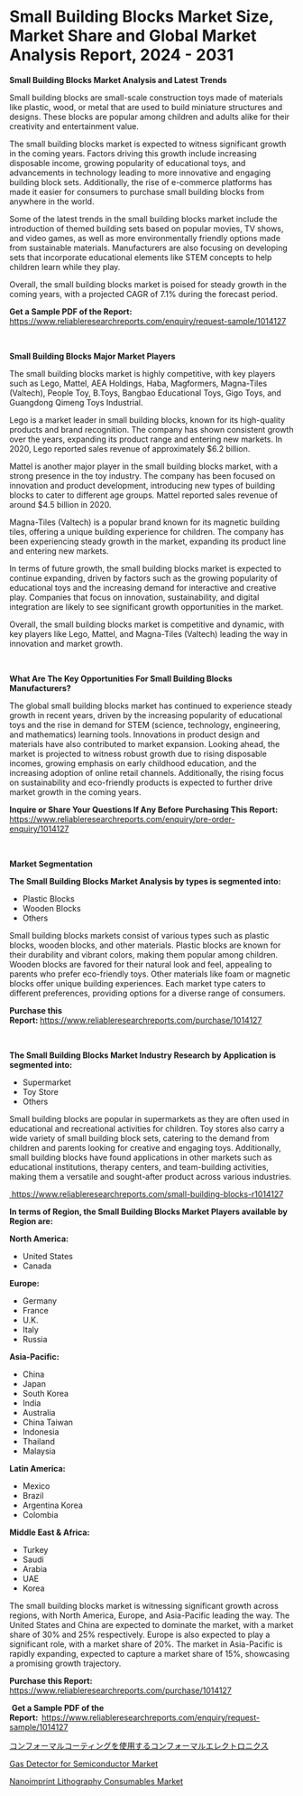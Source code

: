 <p><h1>Small Building Blocks Market Size, Market Share and Global Market Analysis Report, 2024 - 2031</h1></p><p><strong>Small Building Blocks Market Analysis and Latest Trends</strong></p>
<p><p>Small building blocks are small-scale construction toys made of materials like plastic, wood, or metal that are used to build miniature structures and designs. These blocks are popular among children and adults alike for their creativity and entertainment value.</p><p>The small building blocks market is expected to witness significant growth in the coming years. Factors driving this growth include increasing disposable income, growing popularity of educational toys, and advancements in technology leading to more innovative and engaging building block sets. Additionally, the rise of e-commerce platforms has made it easier for consumers to purchase small building blocks from anywhere in the world.</p><p>Some of the latest trends in the small building blocks market include the introduction of themed building sets based on popular movies, TV shows, and video games, as well as more environmentally friendly options made from sustainable materials. Manufacturers are also focusing on developing sets that incorporate educational elements like STEM concepts to help children learn while they play.</p><p>Overall, the small building blocks market is poised for steady growth in the coming years, with a projected CAGR of 7.1% during the forecast period.</p></p>
<p><strong>Get a Sample PDF of the Report:&nbsp;</strong> <a href="https://www.reliableresearchreports.com/enquiry/request-sample/1014127">https://www.reliableresearchreports.com/enquiry/request-sample/1014127</a></p>
<p>&nbsp;</p>
<p><strong>Small Building Blocks Major Market Players</strong></p>
<p><p>The small building blocks market is highly competitive, with key players such as Lego, Mattel, AEA Holdings, Haba, Magformers, Magna-Tiles (Valtech), People Toy, B.Toys, Bangbao Educational Toys, Gigo Toys, and Guangdong Qimeng Toys Industrial. </p><p>Lego is a market leader in small building blocks, known for its high-quality products and brand recognition. The company has shown consistent growth over the years, expanding its product range and entering new markets. In 2020, Lego reported sales revenue of approximately $6.2 billion.</p><p> Mattel is another major player in the small building blocks market, with a strong presence in the toy industry. The company has been focused on innovation and product development, introducing new types of building blocks to cater to different age groups. Mattel reported sales revenue of around $4.5 billion in 2020.</p><p> Magna-Tiles (Valtech) is a popular brand known for its magnetic building tiles, offering a unique building experience for children. The company has been experiencing steady growth in the market, expanding its product line and entering new markets. </p><p>In terms of future growth, the small building blocks market is expected to continue expanding, driven by factors such as the growing popularity of educational toys and the increasing demand for interactive and creative play. Companies that focus on innovation, sustainability, and digital integration are likely to see significant growth opportunities in the market.</p><p>Overall, the small building blocks market is competitive and dynamic, with key players like Lego, Mattel, and Magna-Tiles (Valtech) leading the way in innovation and market growth.</p></p>
<p>&nbsp;</p>
<p><strong>What Are The Key Opportunities For Small Building Blocks Manufacturers?</strong></p>
<p><p>The global small building blocks market has continued to experience steady growth in recent years, driven by the increasing popularity of educational toys and the rise in demand for STEM (science, technology, engineering, and mathematics) learning tools. Innovations in product design and materials have also contributed to market expansion. Looking ahead, the market is projected to witness robust growth due to rising disposable incomes, growing emphasis on early childhood education, and the increasing adoption of online retail channels. Additionally, the rising focus on sustainability and eco-friendly products is expected to further drive market growth in the coming years.</p></p>
<p><strong>Inquire or Share Your Questions If Any Before Purchasing This Report:</strong> <a href="https://www.reliableresearchreports.com/enquiry/pre-order-enquiry/1014127">https://www.reliableresearchreports.com/enquiry/pre-order-enquiry/1014127</a></p>
<p>&nbsp;</p>
<p><strong>Market Segmentation</strong></p>
<p><strong>The Small Building Blocks Market Analysis by types is segmented into:</strong></p>
<p><ul><li>Plastic Blocks</li><li>Wooden Blocks</li><li>Others</li></ul></p>
<p><p>Small building blocks markets consist of various types such as plastic blocks, wooden blocks, and other materials. Plastic blocks are known for their durability and vibrant colors, making them popular among children. Wooden blocks are favored for their natural look and feel, appealing to parents who prefer eco-friendly toys. Other materials like foam or magnetic blocks offer unique building experiences. Each market type caters to different preferences, providing options for a diverse range of consumers.</p></p>
<p><strong>Purchase this Report:&nbsp;</strong><a href="https://www.reliableresearchreports.com/purchase/1014127">https://www.reliableresearchreports.com/purchase/1014127</a></p>
<p>&nbsp;</p>
<p><strong>The Small Building Blocks Market Industry Research by Application is segmented into:</strong></p>
<p><ul><li>Supermarket</li><li>Toy Store</li><li>Others</li></ul></p>
<p><p>Small building blocks are popular in supermarkets as they are often used in educational and recreational activities for children. Toy stores also carry a wide variety of small building block sets, catering to the demand from children and parents looking for creative and engaging toys. Additionally, small building blocks have found applications in other markets such as educational institutions, therapy centers, and team-building activities, making them a versatile and sought-after product across various industries.</p></p>
<p><a href="https://www.reliableresearchreports.com/small-building-blocks-r1014127">&nbsp;https://www.reliableresearchreports.com/small-building-blocks-r1014127</a></p>
<p><strong>In terms of Region, the Small Building Blocks Market Players available by Region are:</strong></p>
<p>
    <p> <strong> North America: </strong>
        <ul>
            <li>United States</li>
            <li>Canada</li>
        </ul>
        </p> 
    <p> <strong> Europe: </strong>
        <ul>
            <li>Germany</li>
            <li>France</li>
            <li>U.K.</li>
            <li>Italy</li>
            <li>Russia</li>
        </ul>
        </p> 
    <p> <strong> Asia-Pacific: </strong>
        <ul>
            <li>China</li>
            <li>Japan</li>
            <li>South Korea</li>
            <li>India</li>
            <li>Australia</li>
            <li>China Taiwan</li>
            <li>Indonesia</li>
            <li>Thailand</li>
            <li>Malaysia</li>
        </ul>
        </p> 
    <p> <strong> Latin America: </strong>
        <ul>
            <li>Mexico</li>
            <li>Brazil</li>
            <li>Argentina Korea</li>
            <li>Colombia</li>
        </ul>
        </p> 
    <p> <strong> Middle East & Africa: </strong>
        <ul>
            <li>Turkey</li>
            <li>Saudi</li>
            <li>Arabia</li>
            <li>UAE</li>
            <li>Korea</li>
        </ul>
    </p>
    </p>
<p><p>The small building blocks market is witnessing significant growth across regions, with North America, Europe, and Asia-Pacific leading the way. The United States and China are expected to dominate the market, with a market share of 30% and 25% respectively. Europe is also expected to play a significant role, with a market share of 20%. The market in Asia-Pacific is rapidly expanding, expected to capture a market share of 15%, showcasing a promising growth trajectory.</p></p>
<p><strong>Purchase this Report: </strong><a href="https://www.reliableresearchreports.com/purchase/1014127">https://www.reliableresearchreports.com/purchase/1014127</a></p>
<p>&nbsp;<strong>Get a Sample PDF of the Report:&nbsp;&nbsp;</strong><a href="https://www.reliableresearchreports.com/enquiry/request-sample/1014127">https://www.reliableresearchreports.com/enquiry/request-sample/1014127</a></p>
<p><strong></strong></p>
<p><p><a href="https://github.com/TysonKub/Market-Research-Report-List-1/blob/main/5518173172655.md">コンフォーマルコーティングを使用するコンフォーマルエレクトロニクス</a></p><p><a href="https://www.linkedin.com/pulse/gas-detector-semiconductor-market-size-segmentation-trends-bzkfe">Gas Detector for Semiconductor Market</a></p><p><a href="https://www.linkedin.com/pulse/nanoimprint-lithography-consumables-market-emerging-trends-zkape">Nanoimprint Lithography Consumables Market</a></p></p>